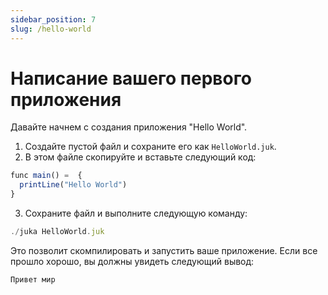 ```yaml
---
sidebar_position: 7
slug: /hello-world
---
```


# Написание вашего первого приложения

Давайте начнем с создания приложения "Hello World".

1. Создайте пустой файл и сохраните его как `HelloWorld.juk`.
2. В этом файле скопируйте и вставьте следующий код:

```jsx
func main() =  {
  printLine("Hello World")
}
```

3. Сохраните файл и выполните следующую команду:
```jsx
./juka HelloWorld.juk
```

Это позволит скомпилировать и запустить ваше приложение. Если все прошло хорошо, вы должны увидеть следующий вывод:

```jsx
Привет мир
```